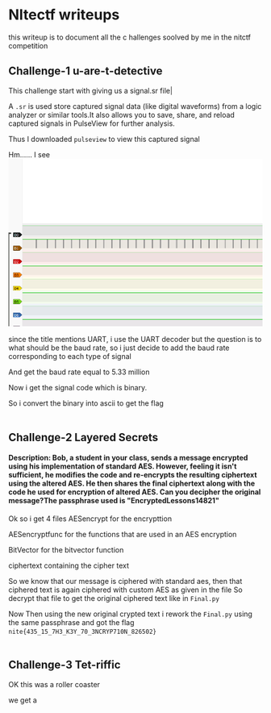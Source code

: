 # NItectf  writeups
this writeup is to document all the c hallenges soolved by me in the nitctf competition

## Challenge-1 u-are-t-detective
This challenge start with giving us a signal.sr file|

A `.sr` is used store captured signal data (like digital waveforms) from a logic analyzer or similar tools.It also  allows you to save, share, and reload captured signals in PulseView for further analysis.

Thus I downloaded `pulseview` to view this captured signal

Hm...... I see 
![Image1](Nite1.png)

since the title mentions UART, i use the UART decoder but the question is to what should be the baud rate, so i just decide to add the baud rate corresponding to each type of signal

And get the baud rate equal to 5.33 million

Now i get the signal code which is binary.

So i convert the binary into ascii to get the flag
<br><br>

## Challenge-2 Layered Secrets

#### Description: Bob, a student in your class, sends a message encrypted using his implementation of standard AES. However, feeling it isn't sufficient, he modifies the code and re-encrypts the resulting ciphertext using the altered AES. He then shares the final ciphertext along with the code he used for encryption of altered AES. Can you decipher the original message?The passphrase used is "EncryptedLessons14821"

Ok so i get 4 files 
AESencrypt for the encrypttion

AESencryptfunc for the functions that are used in an AES encryption

BitVector for the bitvector function

ciphertext containing the cipher text

So we know that our message is ciphered with standard aes, then that ciphered text is again ciphered with custom AES as given in the file
So decrypt that file to get the original ciphered text like in 
`Final.py`

Now Then using the new original crypted text i rework the `Final.py` using the same passphrase and got the flag
`nite{435_15_7H3_K3Y_70_3NCRYP710N_826502}`
<br><br>

## Challenge-3 Tet-riffic
OK this was a roller coaster

we get a 
